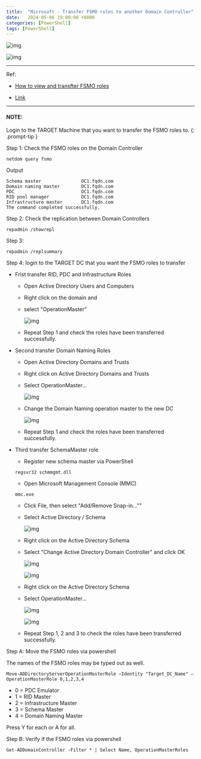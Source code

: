 ```yaml
---
title:  "Microsoft - Transfer FSMO roles to another Domain Controller"
date:   2024-05-06 19:00:00 +0000
categories: [PowerShell]
tags: [PowerShell]
---
```


![img](/assets/img/ps.png)

![img](/assets/img/ms.png)


---
Ref: 

- [How to view and transfter FSMO roles](https://learn.microsoft.com/en-us/troubleshoot/windows-server/active-directory/view-transfer-fsmo-roles)

- [Link](https://www.youtube.com/watch?v=4p1ezkRfFzM)




---
> 
#### NOTE: 
Login to the TARGET Machine that you want to transfer the FSMO roles to.
{: .prompt-tip }


Step 1: Check the FSMO roles on the Domain Controller
```
netdom query fsmo
```
Output
```
Schema master               DC1.fqdn.com
Domain naming master        DC1.fqdn.com
PDC                         DC1.fqdn.com
RID pool manager            DC1.fqdn.com
Infrastructure master       DC1.fqdn.com
The command completed successfully.
```

Step 2: Check the replication between Domain Controllers
```
repadmin /showrepl
```

Step 3: 
```
repadmin /replsummary
```

Step 4: login to the TARGET DC that you want the FSMO roles to transfer

- Frist transfer RID, PDC and Infrastructure Roles
     - Open Active Directory Users and Computers
     - Right click on the domain and 
     - select "OperationMaster"

        ![img](/assets/img/fsmo01.png)

     - Repeat Step 1 and check the roles have been transferred successfully.

- Second transfer Domain Naming Roles
    - Open Active Directory Domains and Trusts
    - Right click on Active Directory Domains and Trusts
    - Select OperationMaster...

        ![img](/assets/img/fsmo02.png)
        
    - Change the Domain Naming operation master to the new DC

        ![img](/assets/img/fsmo03.png)

    - Repeat Step 1 and check the roles have been transferred successfully.

 - Third transfer SchemaMaster role
    - Register new schema master via PowerShell
    ```
    regsvr32 schmmgmt.dll
    ```
    - Open Microsoft Management Console (MMC)
    ```
    mmc.exe
    ```
    - Click File, then select "Add/Remove Snap-in..."" 
    - Select Active Directory / Schema

        ![img](/assets/img/fsmo04.png)


    - Right click on the Active Directory Schema
    - Select "Change Active Directory Domain Controller" and click OK

        ![img](/assets/img/fsmo05.png)

        ![img](/assets/img/fsmo06.png)

    - Right click on the Active Directory Schema
    - Select OperationMaster...

        ![img](/assets/img/fsmo07.png)

        ![img](/assets/img/fsmo08.png)

    - Repeat Step 1, 2 and 3 to check the roles have been transferred successfully.
    


Step A: Move the FSMO roles via powershell

The names of the FSMO roles may be typed out as well.

```
Move-ADDirectoryServerOperationMasterRole –Identity "Target_DC_Name" –OperationMasterRole 0,1,2,3,4
```
- 0 = PDC Emulator
- 1 = RID Master
- 2 = Infrastructure Master
- 3 = Schema Master
- 4 = Domain Naming Master

Press Y for each or A for all.

Step B: Verify if the FSMO roles via powershell
```
Get-ADDomainController -Filter * | Select Name, OperationMasterRoles
```


